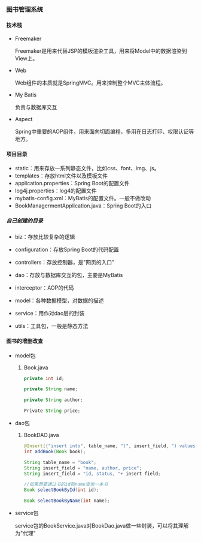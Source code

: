 ### 图书管理系统

#### 技术栈

- Freemaker

  Freemaker是用来代替JSP的模板渲染工具，用来将Model中的数据渲染到View上。

- Web 

  Web组件的本质就是SpringMVC。用来控制整个MVC主体流程。

- My Batis

  负责与数据库交互

- Aspect

  Spring中重要的AOP组件，用来面向切面编程，多用在日志打印、权限认证等地方。

#### 项目目录

- static：用来存放一系列静态文件，比如css、font、img、js。
- templates：存放html文件以及模板文件
- application.properties：Spring Boot的配置文件
- log4j.properties：log4的配置文件
- mybatis-config.xml：MyBatis的配置文件。一般不做改动
- BookManagermentApplication.java：Spring Boot的入口

##### 自己创建的目录

- biz：存放比较复杂的逻辑

- configuration：存放Spring Boot的代码配置

- controllers：存放控制器，是"网页的入口"

- dao：存放与数据库交互的包，主要是MyBatis

- interceptor：AOP的代码

- model：各种数据模型，对数据的描述

- service：用作对dao层的封装

- utils：工具包，一般是静态方法

  

#### 图书的增删改查

- model包

  1. Book.java

     ```java
     private int id;
     
     private String name;
     
     private String author;
     
     Private String price;
     ```

- dao包

  1. BookDAO.java
  
     ```java
     @Insert({"insert into", table_name, "(", insert_field, ") values (#{name},#{author},#{price})"})
     int addBook(Book book);
     
     String table_name = "book";
     String insert_field = "name, author, price";
     String insert_field = "id, status, "+ insert field;
     
     //如果想要通过书的id和name查询一本书
     Book selectBookById(int id);
     
     Book selectBookByName(int name);
     ```

- service包

  service包的BookService.java对BookDao.java做一些封装，可以将其理解为"代理"

  





​			